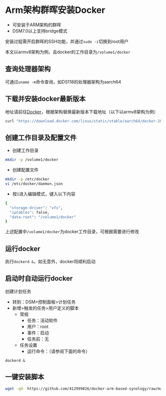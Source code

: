 # Arm架构群晖安装Docker
* 可安装于ARM架构的群晖
* DSM7.0以上支持bridge模式

安装过程需开启群晖的SSH功能，并通过`sudo -i`切换到root用户

本文以armv8架构为例，且docker的工作目录为`/volume1/docker`


## 查询处理器架构
可通过`uname -m`命令查询，如DS118的处理器架构为aarch64


## 下载并安装docker最新版本
地址请前往[Docker](https://download.docker.com/linux/static/stable)，根据架构替换最新版本下载地址（以下以armv8架构为例）
```bash
curl "https://download.docker.com/linux/static/stable/aarch64/docker-20.10.9.tgz" | tar -xz -C /usr/bin --strip-components=1
```

## 创建工作目录及配置文件
* 创建工作目录
```bash
mkdir -p /volume1/docker
```

* 创建配置文件
```bash
mkdir -p /etc/docker
vi /etc/docker/daemon.json
```

* 按`I`进入编辑模式，键入以下内容
```bash
{
  "storage-driver": "vfs",
  "iptables": false,
  "data-root": "/volume1/docker"
}
```
上述配置中`/volume1/docker`为docker工作目录，可根据需要进行修改

## 运行docker
执行`dockerd &`，如无意外，docker将顺利启动


## 启动时自动运行docker
创建计划任务

* 转到：DSM>控制面板>计划任务
* 新增>触发的任务>用户定义的脚本
  * 常规
    * 任务：活动软件
    * 用户：root
    * 事件：启动
    * 任务前：无
  * 任务设置
    * 运行命令：（请参阅下面的命令）
```
dockerd &
```


## 一键安装脚本
```bash
wget -qO- https://github.com/412999826/docker-arm-based-synology/raw/main/install.sh| bash
```
